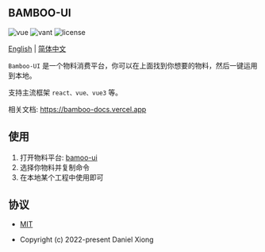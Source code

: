 ## BAMBOO-UI

<p>
  <a>
    <img src="https://img.shields.io/badge/next-12.2.5-brightgreen.svg" alt="vue">
  </a>
  <a>
    <img src="https://img.shields.io/badge/antd-4.22.8-1989fa.svg" alt="vant">
  </a>
  <a>
    <img src="https://img.shields.io/github/license/mashape/apistatus.svg" alt="license">
  </a>
</p>

[English](https://github.com/Ewall1106/bamboo-ui/blob/main/README.md) | [简体中文](https://github.com/Ewall1106/bamboo-ui/blob/main/README.zh.md)

`Bamboo-UI` 是一个物料消费平台，你可以在上面找到你想要的物料，然后一键运用到本地。

支持主流框架 `react、vue、vue3` 等。

相关文档: https://bamboo-docs.vercel.app

## 使用

1. 打开物料平台: [bamoo-ui](https://bamboo-material.vercel.app)
2. 选择你物料并复制命令
3. 在本地某个工程中使用即可

## 协议

- [MIT](https://github.com/Ewall1106/bamboo-ui/blob/main/LICENSE)

- Copyright (c) 2022-present Daniel Xiong
